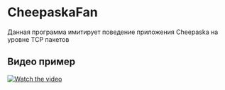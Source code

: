 # CheepaskaFan

Данная программа имитирует поведение приложения Cheepaska на уровне TCP пакетов

## Видео пример

[![Watch the video](https://img.youtube.com/vi/drFQR9B2R-s/hqdefault.jpg)](https://www.youtube.com/watch?v=drFQR9B2R-s)
